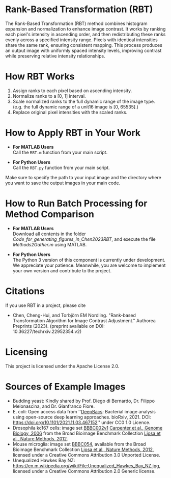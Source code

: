 # Rank-Based Transformation (RBT)
The Rank-Based Transformation (RBT) method combines histogram expansion and normalization to enhance image contrast.
It works by ranking each pixel's intensity in ascending order, and then redistributing these ranks evenly across a specified intensity range.
Pixels with identical intensities share the same rank, ensuring consistent mapping.
This process produces an output image with uniformly spaced intensity levels, improving contrast while preserving relative intensity relationships.

# How RBT Works
1. Assign ranks to each pixel based on ascending intensity.
2. Normalize ranks to a [0, 1] interval.
3. Scale normalized ranks to the full dynamic range of the image type. (e.g. the full dynamic range of a unit16 image is [0, 65535].)
4. Replace original pixel intensities with the scaled ranks.

# How to Apply RBT in Your Work

- **For MATLAB Users**  
  Call the `RBT.m` function from your main script.

- **For Python Users**  
  Call the `RBT.py` function from your main script.

Make sure to specify the path to your input image and the directory where you want to save the output images in your main code.

# How to Run Batch Processing for Method Comparison

- **For MATLAB Users**  
  Download all contents in the folder *Code_for_generating_figures_in_Chen2023RBT*, and execute the file *Methods2Gather.m* using MATLAB.

- **For Python Users**  
  The Python 3 version of this component is currently under development. We appreciate your patience. Meanwhile, you are welcome to implement your own version and contribute to the project.
  
# Citations
If you use RBT in a project, please cite

- Chen, Cheng-Hui, and Torbjörn EM Nordling. "Rank-based Transformation Algorithm for Image Contrast Adjustment." Authorea Preprints (2023). (preprint available on DOI: 10.36227/techrxiv.22952354.v2)

# Licensing
This project is licensed under the Apache License 2.0.

# Sources of Example Images
- Budding yeast: Kindly shared by Prof. Diego di Bernardo, Dr. Filippo Melonascina, and Dr. Gianfranco Fiore.
- E. coli: Open access data from ''[DeepBacs](https://github.com/HenriquesLab/DeepBacs): Bacterial image analysis using open-source deep learning approaches. bioRxiv, 2021. DOI: https://doi.org/10.1101/2021.11.03.467152'' under CC0 1.0 Licence.
- Drosophila kc167 cells: image set [BBBC002v1](https://bbbc.broadinstitute.org/BBBC002) [Carpenter et al., Genome Biology, 2006](https://link.springer.com/article/10.1186/GB-2006-7-10-R100) from the Broad Bioimage Benchmark Collection [Ljosa et al., Nature Methods, 2012](https://www.nature.com/articles/nmeth.2083).
- Mouse microglia: image set [BBBC054](https://bbbc.broadinstitute.org/BBBC054), available from the Broad Bioimage Benchmark Collection [Ljosa et al., Nature Methods, 2012](https://www.nature.com/articles/nmeth.2083), licensed under a Creative Commons Attribution 3.0 Unported License.
- Unequalized Hawkes Bay NZ: https://en.m.wikipedia.org/wiki/File:Unequalized_Hawkes_Bay_NZ.jpg, licensed under a  Creative Commons Attribution 2.0 Generic license.
